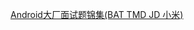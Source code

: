[Android大厂面试题锦集(BAT TMD JD 小米)](http://note.youdao.com/noteshare?id=2475a89ccc113c0cbccd8c22610960a0&sub=3597FDFCCE584BBBAFBBB8117509A5F2)
